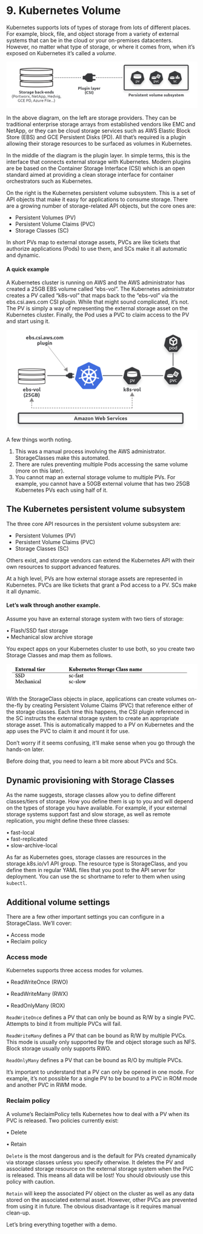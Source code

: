# 9. Kubernetes Volume

Kubernetes supports lots of types of storage from lots of different places. For example, block, file, and object storage from a variety of external systems that can be in the cloud or your on-premises datacenters. However, no matter what type of storage, or where it comes from, when it’s exposed on Kubernetes it’s called a _volume_.

![](<../.gitbook/assets/Screen Shot 2022-07-04 at 11.21.21 am.png>)

In the above diagram, on the left are storage providers. They can be traditional enterprise storage arrays from established vendors like EMC and NetApp, or they can be cloud storage services such as AWS Elastic Block Store (EBS) and GCE Persistent Disks (PD). All that’s required is a plugin allowing their storage resources to be surfaced as volumes in Kubernetes.

In the middle of the diagram is the plugin layer. In simple terms, this is the interface that connects external storage with Kubernetes. Modern plugins are be based on the Container Storage Interface (CSI) which is an open standard aimed at providing a clean storage interface for container orchestrators such as Kubernetes.&#x20;

On the right is the Kubernetes persistent volume subsystem. This is a set of API objects that make it easy for applications to consume storage. There are a growing number of storage-related API objects, but the core ones are:

* Persistent Volumes (PV)
* Persistent Volume Claims (PVC)&#x20;
* Storage Classes (SC)

In short PVs map to external storage assets, PVCs are like tickets that authorize applications (Pods) to use them, and SCs make it all automatic and dynamic.

#### A quick example

A Kubernetes cluster is running on AWS and the AWS administrator has created a 25GB EBS volume called “ebs-vol”. The Kubernetes administrator creates a PV called “k8s-vol” that maps back to the “ebs-vol” via the ebs.csi.aws.com CSI plugin. While that might sound complicated, it’s not. The PV is simply a way of representing the external storage asset on the Kubernetes cluster. Finally, the Pod uses a PVC to claim access to the PV and start using it.

![](<../.gitbook/assets/Screen Shot 2022-07-04 at 11.25.04 am.png>)



A few things worth noting.

1. This was a manual process involving the AWS administrator. StorageClasses make this automated.
2. There are rules preventing multiple Pods accessing the same volume (more on this later).
3. You cannot map an external storage volume to multiple PVs. For example, you cannot have a 50GB external volume that has two 25GB Kubernetes PVs each using half of it.

## The Kubernetes persistent volume subsystem

The three core API resources in the persistent volume subsystem are:

* Persistent Volumes (PV)
* Persistent Volume Claims (PVC)&#x20;
* Storage Classes (SC)

Others exist, and storage vendors can extend the Kubernetes API with their own resources to support advanced features.

At a high level, PVs are how external storage assets are represented in Kubernetes. PVCs are like tickets that grant a Pod access to a PV. SCs make it all dynamic.

#### Let’s walk through another example.

Assume you have an external storage system with two tiers of storage:

• Flash/SSD fast storage\
• Mechanical slow archive storage

You expect apps on your Kubernetes cluster to use both, so you create two Storage Classes and map them as follows.

![](<../.gitbook/assets/Screen Shot 2022-07-04 at 11.28.54 am.png>)

With the StorageClass objects in place, applications can create volumes on-the-fly by creating Persistent Volume Claims (PVC) that reference either of the storage classes. Each time this happens, the CSI plugin referenced in the SC instructs the external storage system to create an appropriate storage asset. This is automatically mapped to a PV on Kubernetes and the app uses the PVC to claim it and mount it for use.

Don’t worry if it seems confusing, it’ll make sense when you go through the hands-on later.

Before doing that, you need to learn a bit more about PVCs and SCs.

## Dynamic provisioning with Storage Classes

As the name suggests, storage classes allow you to define different classes/tiers of storage. How you define them is up to you and will depend on the types of storage you have available. For example, if your external storage systems support fast and slow storage, as well as remote replication, you might define these three classes:

• fast-local\
• fast-replicated\
• slow-archive-local

As far as Kubernetes goes, storage classes are resources in the storage.k8s.io/v1 API group. The resource type is StorageClass, and you define them in regular YAML files that you post to the API server for deployment. You can use the sc shortname to refer to them when using `kubectl`.

## Additional volume settings

There are a few other important settings you can configure in a StorageClass. We’ll cover:

• Access mode\
• Reclaim policy

### Access mode

Kubernetes supports three access modes for volumes.

• ReadWriteOnce (RWO)&#x20;

• ReadWriteMany (RWX)&#x20;

• ReadOnlyMany (ROX)

`ReadWriteOnce` defines a PV that can only be bound as R/W by a single PVC. Attempts to bind it from multiple PVCs will fail.

`ReadWriteMany` defines a PV that can be bound as R/W by multiple PVCs. This mode is usually only supported by file and object storage such as NFS. Block storage usually only supports RWO.

`ReadOnlyMany` defines a PV that can be bound as R/O by multiple PVCs.

It’s important to understand that a PV can only be opened in one mode. For example, it’s not possible for a single PV to be bound to a PVC in ROM mode and another PVC in RWM mode.

### Reclaim policy

A volume’s ReclaimPolicy tells Kubernetes how to deal with a PV when its PVC is released. Two policies currently exist:

• Delete&#x20;

• Retain

`Delete` is the most dangerous and is the default for PVs created dynamically via storage classes unless you specify otherwise. It deletes the PV and associated storage resource on the external storage system when the PVC is released. This means all data will be lost! You should obviously use this policy with caution.

`Retain` will keep the associated PV object on the cluster as well as any data stored on the associated external asset. However, other PVCs are prevented from using it in future. The obvious disadvantage is it requires manual clean-up.

Let’s bring everything together with a demo.
